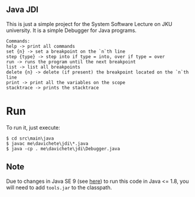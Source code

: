## Java JDI

This is just a simple project for the System Software Lecture on JKU university.
It is a simple Debugger for Java programs.

```
Commands:
help -> print all commands
set {n} -> set a breakpoint on the `n`th line
step {type} -> step into if type = into, over if type = over
run -> runs the program until the next breakpoint
list -> list all breakpoints
delete {n} -> delete (if present) the breakpoint located on the `n`th line
print -> print all the variables on the scope
stacktrace -> prints the stacktrace
```

# Run

To run it, just execute:

```
$ cd src\main\java
$ javac me\davichete\jdi\*.java
$ java -cp . me\davichete\jdi\Debugger.java
```
## Note
Due to changes in Java SE 9 (see [here](https://docs.oracle.com/javase/9/migrate/toc.htm#JSMIG-GUID-A78CC891-701D-4549-AA4E-B8DD90228B4B)) to run this code in Java  <= 1.8, you will need to add `tools.jar` to the classpath.
